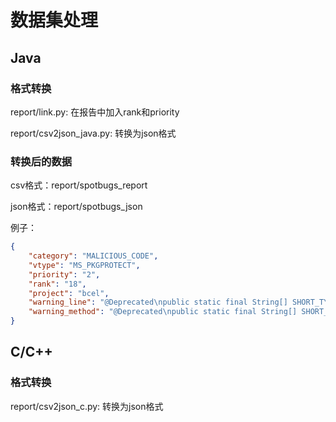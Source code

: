 # 数据集处理
## Java
### 格式转换
report/link.py: 在报告中加入rank和priority

report/csv2json_java.py: 转换为json格式

### 转换后的数据
csv格式：report/spotbugs_report

json格式：report/spotbugs_json

例子：

``` json
{
    "category": "MALICIOUS_CODE",
    "vtype": "MS_PKGPROTECT",
    "priority": "2",
    "rank": "18",
    "project": "bcel",
    "warning_line": "@Deprecated\npublic static final String[] SHORT_TYPE_NAMES = { ILLEGAL_TYPE, ILLEGAL_TYPE, ILLEGAL_TYPE, ILLEGAL_TYPE, \"Z\", \"C\", \"F\", \"D\", \"B\", \"S\", \"I\", \"J\", \"V\", ILLEGAL_TYPE, ILLEGAL_TYPE, ILLEGAL_TYPE };",
    "warning_method": "@Deprecated\npublic static final String[] SHORT_TYPE_NAMES = { ILLEGAL_TYPE, ILLEGAL_TYPE, ILLEGAL_TYPE, ILLEGAL_TYPE, \"Z\", \"C\", \"F\", \"D\", \"B\", \"S\", \"I\", \"J\", \"V\", ILLEGAL_TYPE, ILLEGAL_TYPE, ILLEGAL_TYPE };"
}
``` 

## C/C++
### 格式转换
report/csv2json_c.py: 转换为json格式